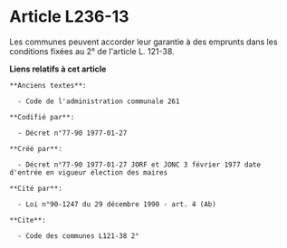 # Article L236-13

Les communes peuvent accorder leur garantie à des emprunts dans les conditions fixées au 2° de l'article L. 121-38.

**Liens relatifs à cet article**

	**Anciens textes**:

	  - Code de l'administration communale 261

	**Codifié par**:

	  - Décret n°77-90 1977-01-27

	**Créé par**:

	  - Décret n°77-90 1977-01-27 JORF et JONC 3 février 1977 date d'entrée en vigueur élection des maires

	**Cité par**:

	  - Loi n°90-1247 du 29 décembre 1990 - art. 4 (Ab)

	**Cite**:

	  - Code des communes L121-38 2°
